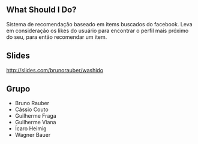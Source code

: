 ## What Should I Do?
Sistema de recomendação baseado em items buscados do facebook. Leva em consideração os likes do usuário para encontrar o perfil mais próximo do seu, para então recomendar um item.

## Slides
http://slides.com/brunorauber/washido

## Grupo
- Bruno Rauber
- Cássio Couto
- Guilherme Fraga
- Guilherme Viana
- Ícaro Heimig
- Wagner Bauer
